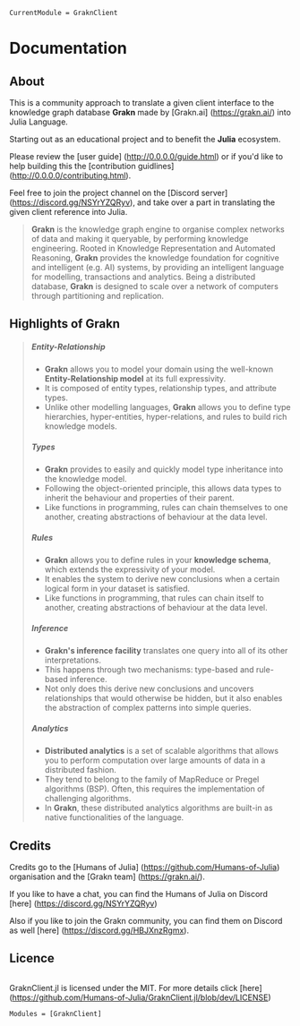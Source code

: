 ```@meta
CurrentModule = GraknClient
```

# Documentation

## About

This is a community approach to translate a given client interface to the knowledge graph database **Grakn** made by [Grakn.ai] (https://grakn.ai/) into Julia Language.

Starting out as an educational project and to benefit the **Julia** ecosystem.

Please review the [user guide] (http://0.0.0.0/guide.html) or if you'd like to help building this the [contribution guidlines] (http://0.0.0.0/contributing.html).

Feel free to join the project channel on the [Discord server] (https://discord.gg/NSYrYZQRyv), and take over a part in translating the given client reference into Julia.

> **Grakn** is the knowledge graph engine to organise complex networks of data and making it queryable, by performing knowledge engineering. 
> Rooted in Knowledge Representation and Automated Reasoning, **Grakn** provides the knowledge foundation for cognitive and intelligent (e.g. AI) systems, by providing an intelligent language for modelling,
> transactions and analytics. Being a distributed database, **Grakn** is designed to scale over a network of computers through partitioning and replication.

## Highlights of Grakn

> ##### Entity-Relationship #####
> - **Grakn** allows you to model your domain using the well-known **Entity-Relationship model** at its full expressivity. 
> - It is composed of entity types, relationship types, and attribute types.
> - Unlike other modelling languages, **Grakn** allows you to define type hierarchies, hyper-entities, hyper-relations, and rules to build rich knowledge models.   
>
> ##### Types #####
> - **Grakn** provides to easily and quickly model type inheritance into the knowledge model. 
> - Following the object-oriented principle, this allows data types to inherit the behaviour and properties of their parent.
> - Like functions in programming, rules can chain themselves to one another, creating abstractions of behaviour at the data level.   
>
> ##### Rules #####
> - **Grakn** allows you to define rules in your **knowledge schema**, which extends the expressivity of your model. 
> - It enables the system to derive new conclusions when a certain logical form in your dataset is satisfied.
> - Like functions in programming, that rules can chain itself to another, creating abstractions of behaviour at the data level.   
>
> ##### Inference #####
> - **Grakn's inference facility** translates one query into all of its other interpretations. 
> - This happens through two mechanisms: type-based and rule-based inference.
> - Not only does this derive new conclusions and uncovers relationships that would otherwise be hidden, but it also enables the abstraction of complex patterns into simple queries.   
>
> ##### Analytics #####
> - **Distributed analytics** is a set of scalable algorithms that allows you to perform computation over large amounts of data in a distributed fashion. 
> - They tend to belong to the family of MapReduce or Pregel algorithms (BSP). Often, this requires the implementation of challenging algorithms.
> - In **Grakn**, these distributed analytics algorithms are built-in as native functionalities of the language.   


## Credits

Credits go to the [Humans of Julia] (https://github.com/Humans-of-Julia) organisation and the [Grakn team] (https://grakn.ai/). 

If you like to have a chat, you can find the Humans of Julia on Discord [here] (https://discord.gg/NSYrYZQRyv)

Also if you like to join the Grakn community, you can find them on Discord as well [here] (https://discord.gg/HBJXnzRgmx).

## Licence

```@index
```
GraknClient.jl is licensed under the MIT. 
For more details click [here] (https://github.com/Humans-of-Julia/GraknClient.jl/blob/dev/LICENSE)

```@autodocs
Modules = [GraknClient]
```
